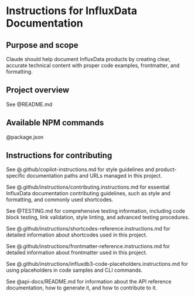 # Instructions for InfluxData Documentation

## Purpose and scope

Claude should help document InfluxData products by creating clear, accurate technical content with proper code examples, frontmatter, and formatting.

## Project overview

See @README.md

## Available NPM commands

@package.json

## Instructions for contributing

See @.github/copilot-instructions.md for style guidelines and
product-specific documentation paths and URLs managed in this project.

See @.github/instructions/contributing.instructions.md for essential InfluxData
documentation contributing guidelines, such as style and
formatting, and commonly used shortcodes.

See @TESTING.md for comprehensive testing information, including code block
testing, link validation, style linting, and advanced testing procedures.

See @.github/instructions/shortcodes-reference.instructions.md for detailed
information about shortcodes used in this project.

See @.github/instructions/frontmatter-reference.instructions.md for detailed
information about frontmatter used in this project.

See @.github/instructions/influxdb3-code-placeholders.instructions.md for using
placeholders in code samples and CLI commands.

See @api-docs/README.md for information about the API reference documentation, how to
generate it, and how to contribute to it.

